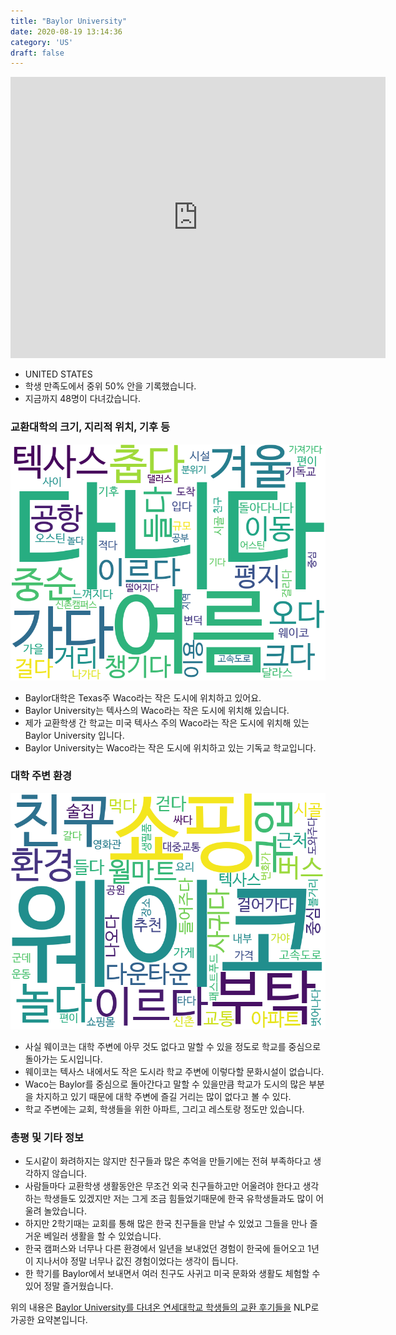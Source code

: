 ```yaml
---
title: "Baylor University"
date: 2020-08-19 13:14:36
category: 'US'
draft: false
---
```


<iframe
width="600"
height="450"
frameborder="0" style="border:0"
src="https://www.google.com/maps/embed/v1/place?key=AIzaSyC9e1AME-pVmWC4hBpFdu5S4dKzyepa3HQ&q=Baylor+University&center=31.5469132,-97.1210998&zoom=14" allowfullscreen>
</iframe>

* UNITED STATES
* 학생 만족도에서 중위 50% 안을 기록했습니다.
* 지금까지 48명이 다녀갔습니다. 

### 교환대학의 크기, 지리적 위치, 기후 등

![gen_info-WordCloud](../univ_wordclouds_okt/gen_info/US000009_gen_info_okt.png)

* Baylor대학은 Texas주 Waco라는 작은 도시에 위치하고 있어요.
* Baylor University는 텍사스의 Waco라는 작은 도시에 위치해 있습니다.
* 제가 교환학생 간 학교는 미국 텍사스 주의 Waco라는 작은 도시에 위치해 있는 Baylor University 입니다.
* Baylor University는 Waco라는 작은 도시에 위치하고 있는 기독교 학교입니다.


### 대학 주변 환경

![env_info-WordCloud](../univ_wordclouds_okt/env_info/US000009_env_info_okt.png)

* 사실 웨이코는 대학 주변에 아무 것도 없다고 말할 수 있을 정도로 학교를 중심으로 돌아가는 도시입니다.
* 웨이코는 텍사스 내에서도 작은 도시라 학교 주변에 이렇다할 문화시설이 없습니다.
* Waco는 Baylor를 중심으로 돌아간다고 말할 수 있을만큼 학교가 도시의 많은 부분을 차지하고 있기 때문에 대학 주변에 즐길 거리는 많이 없다고 볼 수 있다.
* 학교 주변에는 교회, 학생들을 위한 아파트, 그리고 레스토랑 정도만 있습니다.


### 총평 및 기타 정보 
* 도시같이 화려하지는 않지만 친구들과 많은 추억을 만들기에는 전혀 부족하다고 생각하지 않습니다.
* 사람들마다 교환학생 생활동안은 무조건 외국 친구들하고만 어울려야 한다고 생각하는 학생들도 있겠지만 저는 그게 조금 힘들었기때문에 한국 유학생들과도 많이 어울려 놀았습니다.
* 하지만 2학기때는 교회를 통해 많은 한국 친구들을 만날 수 있었고 그들을 만나 즐거운 베일러 생활을 할 수 있었습니다.
* 한국 캠퍼스와 너무나 다른 환경에서 일년을 보내었던 경험이 한국에 들어오고 1년이 지나서야 정말 너무나 값진 경험이었다는 생각이 듭니다.
* 한 학기를 Baylor에서 보내면서 여러 친구도 사귀고 미국 문화와 생활도 체험할 수 있어 정말 즐거웠습니다.


위의 내용은 [Baylor University를 다녀온 연세대학교 학생들의 교환 후기들을](http://oia.yonsei.ac.kr/partner/expReport.asp?ucode=US000009&bgbn=A) NLP로 가공한 요약본입니다. 
